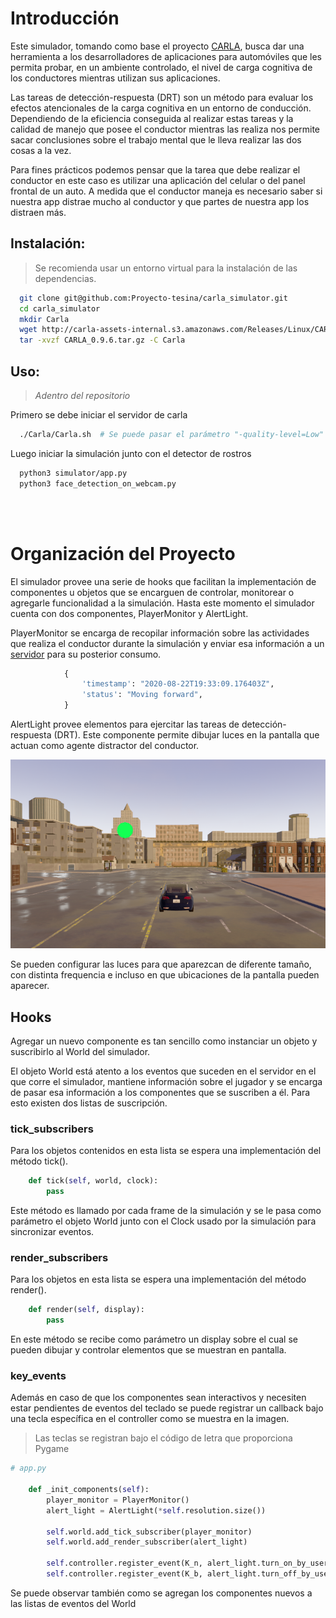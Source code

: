 # Introducción

Este simulador, tomando como base el proyecto [CARLA](http://carla.org/), busca dar una herramienta a los desarrolladores de aplicaciones para automóviles que les permita probar, en un ambiente controlado, el nivel de carga cognitiva de los conductores mientras utilizan sus aplicaciones.

Las tareas de detección-respuesta (DRT) son un método para evaluar los efectos atencionales de la carga cognitiva en un entorno de conducción. Dependiendo de la eficiencia conseguida al realizar estas tareas y la calidad de manejo que posee el conductor mientras las realiza nos permite sacar conclusiones sobre el trabajo mental que le lleva realizar las dos cosas a la vez.

Para fines prácticos podemos pensar que la tarea que debe realizar el conductor en este caso es utilizar una aplicación del celular o del panel frontal de un auto. A medida que el conductor maneja es necesario saber si nuestra app distrae mucho al conductor y que partes de nuestra app los distraen más.


## Instalación:

> Se recomienda usar un entorno virtual para la instalación de las dependencias.

```sh
  git clone git@github.com:Proyecto-tesina/carla_simulator.git
  cd carla_simulator
  mkdir Carla
  wget http://carla-assets-internal.s3.amazonaws.com/Releases/Linux/CARLA_0.9.6.tar.gz
  tar -xvzf CARLA_0.9.6.tar.gz -C Carla
```

## Uso:
> *Adentro del repositorio*

Primero se debe iniciar el servidor de carla
```sh
  ./Carla/Carla.sh  # Se puede pasar el parámetro "-quality-level=Low" para mejorar el rendimiento
```
Luego iniciar la simulación junto con el detector de rostros
```sh
  python3 simulator/app.py
  python3 face_detection_on_webcam.py
```

<br>
<br>

# Organización del Proyecto

El simulador provee una serie de hooks que facilitan la implementación de componentes u objetos que se encarguen de controlar, monitorear o agregarle funcionalidad a la simulación. Hasta este momento el simulador cuenta con dos componentes, PlayerMonitor y AlertLight.

PlayerMonitor se encarga de recopilar información sobre las actividades que realiza el conductor durante la simulación y enviar esa información a un [servidor](https://github.com/Proyecto-tesina/server-rest) para su posterior consumo.

```python
            {
                'timestamp': "2020-08-22T19:33:09.176403Z",
                'status': "Moving forward",
            }
```


AlertLight provee elementos para ejercitar las tareas de detección-respuesta (DRT). Este componente permite dibujar luces en la pantalla que actuan como agente distractor del conductor.

![AlertLight mostrando una luz verde al jugador](assets/drt_light.png)

Se pueden configurar las luces para que aparezcan de diferente tamaño, con distinta frequencia e incluso en que ubicaciones de la pantalla pueden aparecer.

## Hooks

Agregar un nuevo componente es tan sencillo como instanciar un objeto y suscribirlo al World del simulador.

El objeto World está atento a los eventos que suceden en el servidor en el que corre el simulador, mantiene información sobre el jugador y se encarga de pasar esa información a los componentes que se suscriben a él. Para esto existen dos listas de suscripción.

### tick_subscribers
Para los objetos contenidos en esta lista se espera una implementación del método tick().

```python
    def tick(self, world, clock):
        pass
```

Este método es llamado por cada frame de la simulación y se le pasa como parámetro el objeto World junto con el Clock usado por la simulación para sincronizar eventos.


### render_subscribers
Para los objetos en esta lista se espera una implementación del método render().

```python
    def render(self, display):
        pass
```

En este método se recibe como parámetro un display sobre el cual se pueden dibujar y controlar elementos que se muestran en pantalla.

### key_events
Además en caso de que los componentes sean interactivos y necesiten estar pendientes de eventos del teclado se puede registrar un callback bajo una tecla específica en el controller como se muestra en la imagen.

> Las teclas se registran bajo el código de letra que proporciona Pygame

```python
# app.py

    def _init_components(self):
        player_monitor = PlayerMonitor()
        alert_light = AlertLight(*self.resolution.size())

        self.world.add_tick_subscriber(player_monitor)
        self.world.add_render_subscriber(alert_light)

        self.controller.register_event(K_n, alert_light.turn_on_by_user)
        self.controller.register_event(K_b, alert_light.turn_off_by_user)
```

Se puede observar también como se agregan los componentes nuevos a las listas de eventos del World
